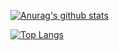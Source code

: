 [![Anurag's github stats](https://github-readme-stats.vercel.app/api?username=MaoMeiQiHW&count_private=true&show_icons=true&theme=tokyonight)](https://github.com/anuraghazra/github-readme-stats)

[![Top Langs](https://github-readme-stats.vercel.app/api/top-langs/?username=MaoMeiQiHW)](https://github.com/anuraghazra/github-readme-stats)
